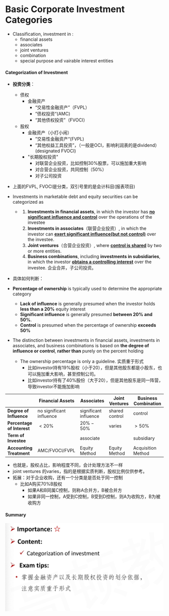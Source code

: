 # Basic Corporate Investment Categories

- Classification, investment in :
  - financial assets
  - associates
  - joint ventures
  - combination
  - special purpose and vairable interest entities

#### Categorization of Investment

- **投资分类**：
  - 债权
    - 金融资产
      - “交易性金融资产”（FVPL）
      - ”债权投资“(AMC)
      - “其他债权投资”（FVOCI）
  - 股权
    - 金融资产（小打小闹）
      - ”交易性金融资产“(FVPL)
      - “其他权益工具投资”，（一般是OCI，影响利润表的是dividend）(designated FVOCI)
    - "长期股权投资"
      - 对联营企业投资，比如控制30%股票，可以施加重大影响
      - 对合营企业投资，共同控制（50%）
      - 对子公司投资

- 上面的FVPL, FVOCI是分类，双引号里的是会计科目(报表项目)

- Investments in marketable debt and equity securities can be categorized as
  - 1. **Investments in financial assets**, in which the investor has **<u>no significant influence and control</u>** over the operations of the investee
    2. **Investments in associates**（联营企业投资）, in which the investor can **<u>exert significant influence(but not control)</u>** over the investee. 
    3. **Joint ventures**（合营企业投资）, where <u>**control is shared**</u> by two or more entities.
    4. **Business combinations**, including **investments in subsidiaries**, in which the investor <u>**obtains a controlling interest**</u> over the investee. 企业合并，子公司投资。

- 具体如何判断：
- **Percentage of ownership** is typically used to determine the appropriate category
  - **Lack of influence** is generally presumed when the investor holds **less than a 20%** equity interest
  - **Significant influence** is generally presumed **between 20% and 50%**.
  - **Control** is presumed when the percentage of ownership **exceeds 50%**
- The distinction between investments in financial assets, investments in associates, and business combinations is based on **the degree of influence or control**, **rather than** purely on the percent holding
  - The ownership percentage is only a guideline. 实质重于形式
    - 比如investor持有19%股权（小于20），但是其他股东都是小股东，也可以施加重大影响，甚至控制公司。
    - 比如investor持有了40%股份（大于20），但是其他股东是同一阵营，导致investor不能施加影响

|                            | Financial Assets         | Associates            | Joint Ventures | Business Combination |
| -------------------------- | ------------------------ | --------------------- | -------------- | -------------------- |
| **Degree of Influence**    | no significant influence | significant influence | shared control | control              |
| **Percentage of Interest** | $<20\%$                  | $20\%-50\%$           | varies         | $>50\%$              |
| **Term of Investee**       |                          | associate             |                | subsidiary           |
| **Accounting Treatment**   | AMC/FVOCI/FVPL           | Equity Method         | Equity  Method | Acquisition Method   |

- 也就是，股权占比，影响程度不同，会计处理方法不一样
- joint ventures 的varies，指的是根据实质判断，股权比例仅供参考。
- 拓展：对于企业收购，还有一个分类是是否处于同一控制
  - 比如A购买70%B股权
    - 如果A和B同属C控制，则称A合并方，B被合并方
    - 如果非同一控制，A受到C控制，B受到D控制，则A为收购方，B为被收购方

#### Summary

![image-20240218101753267](./assets/image-20240218101753267.png)

